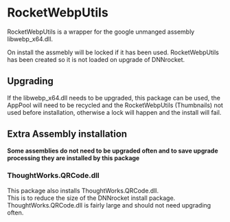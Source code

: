 # RocketWebpUtils

RocketWebpUtils is a wrapper for the google unmanged assembly libwebp_x64.dll.  

On install the assmebly will be locked if it has been used.  RocketWebpUtils has been created so it is not loaded on upgrade of DNNrocket.  

## Upgrading 
If the libwebp_x64.dll needs to be upgraded, this package can be used, the AppPool will need to be recycled and the RocketWebpUtils (Thumbnails) not used before installation, otherwise a lock will happen and the install will fail.

## Extra Assembly installation
**Some assemblies do not need to be upgraded often and to save upgrade processing they are installed by this package**  

### ThoughtWorks.QRCode.dll  
This package also installs ThoughtWorks.QRCode.dll.  
This is to reduce the size of the DNNrocket install package.  ThoughtWorks.QRCode.dll is fairly large and should not need upgrading often.

### 
